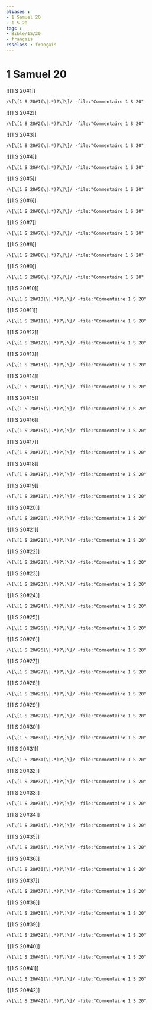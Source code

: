 ```yaml
---
aliases : 
- 1 Samuel 20
- 1 S 20
tags : 
- Bible/1S/20
- français
cssclass : français
---
```


# 1 Samuel 20

![[1 S 20#1]]

```query
/\[\[1 S 20#1(\|.*)?\]\]/ -file:"Commentaire 1 S 20"
```

![[1 S 20#2]]

```query
/\[\[1 S 20#2(\|.*)?\]\]/ -file:"Commentaire 1 S 20"
```

![[1 S 20#3]]

```query
/\[\[1 S 20#3(\|.*)?\]\]/ -file:"Commentaire 1 S 20"
```

![[1 S 20#4]]

```query
/\[\[1 S 20#4(\|.*)?\]\]/ -file:"Commentaire 1 S 20"
```

![[1 S 20#5]]

```query
/\[\[1 S 20#5(\|.*)?\]\]/ -file:"Commentaire 1 S 20"
```

![[1 S 20#6]]

```query
/\[\[1 S 20#6(\|.*)?\]\]/ -file:"Commentaire 1 S 20"
```

![[1 S 20#7]]

```query
/\[\[1 S 20#7(\|.*)?\]\]/ -file:"Commentaire 1 S 20"
```

![[1 S 20#8]]

```query
/\[\[1 S 20#8(\|.*)?\]\]/ -file:"Commentaire 1 S 20"
```

![[1 S 20#9]]

```query
/\[\[1 S 20#9(\|.*)?\]\]/ -file:"Commentaire 1 S 20"
```

![[1 S 20#10]]

```query
/\[\[1 S 20#10(\|.*)?\]\]/ -file:"Commentaire 1 S 20"
```

![[1 S 20#11]]

```query
/\[\[1 S 20#11(\|.*)?\]\]/ -file:"Commentaire 1 S 20"
```

![[1 S 20#12]]

```query
/\[\[1 S 20#12(\|.*)?\]\]/ -file:"Commentaire 1 S 20"
```

![[1 S 20#13]]

```query
/\[\[1 S 20#13(\|.*)?\]\]/ -file:"Commentaire 1 S 20"
```

![[1 S 20#14]]

```query
/\[\[1 S 20#14(\|.*)?\]\]/ -file:"Commentaire 1 S 20"
```

![[1 S 20#15]]

```query
/\[\[1 S 20#15(\|.*)?\]\]/ -file:"Commentaire 1 S 20"
```

![[1 S 20#16]]

```query
/\[\[1 S 20#16(\|.*)?\]\]/ -file:"Commentaire 1 S 20"
```

![[1 S 20#17]]

```query
/\[\[1 S 20#17(\|.*)?\]\]/ -file:"Commentaire 1 S 20"
```

![[1 S 20#18]]

```query
/\[\[1 S 20#18(\|.*)?\]\]/ -file:"Commentaire 1 S 20"
```

![[1 S 20#19]]

```query
/\[\[1 S 20#19(\|.*)?\]\]/ -file:"Commentaire 1 S 20"
```

![[1 S 20#20]]

```query
/\[\[1 S 20#20(\|.*)?\]\]/ -file:"Commentaire 1 S 20"
```

![[1 S 20#21]]

```query
/\[\[1 S 20#21(\|.*)?\]\]/ -file:"Commentaire 1 S 20"
```

![[1 S 20#22]]

```query
/\[\[1 S 20#22(\|.*)?\]\]/ -file:"Commentaire 1 S 20"
```

![[1 S 20#23]]

```query
/\[\[1 S 20#23(\|.*)?\]\]/ -file:"Commentaire 1 S 20"
```

![[1 S 20#24]]

```query
/\[\[1 S 20#24(\|.*)?\]\]/ -file:"Commentaire 1 S 20"
```

![[1 S 20#25]]

```query
/\[\[1 S 20#25(\|.*)?\]\]/ -file:"Commentaire 1 S 20"
```

![[1 S 20#26]]

```query
/\[\[1 S 20#26(\|.*)?\]\]/ -file:"Commentaire 1 S 20"
```

![[1 S 20#27]]

```query
/\[\[1 S 20#27(\|.*)?\]\]/ -file:"Commentaire 1 S 20"
```

![[1 S 20#28]]

```query
/\[\[1 S 20#28(\|.*)?\]\]/ -file:"Commentaire 1 S 20"
```

![[1 S 20#29]]

```query
/\[\[1 S 20#29(\|.*)?\]\]/ -file:"Commentaire 1 S 20"
```

![[1 S 20#30]]

```query
/\[\[1 S 20#30(\|.*)?\]\]/ -file:"Commentaire 1 S 20"
```

![[1 S 20#31]]

```query
/\[\[1 S 20#31(\|.*)?\]\]/ -file:"Commentaire 1 S 20"
```

![[1 S 20#32]]

```query
/\[\[1 S 20#32(\|.*)?\]\]/ -file:"Commentaire 1 S 20"
```

![[1 S 20#33]]

```query
/\[\[1 S 20#33(\|.*)?\]\]/ -file:"Commentaire 1 S 20"
```

![[1 S 20#34]]

```query
/\[\[1 S 20#34(\|.*)?\]\]/ -file:"Commentaire 1 S 20"
```

![[1 S 20#35]]

```query
/\[\[1 S 20#35(\|.*)?\]\]/ -file:"Commentaire 1 S 20"
```

![[1 S 20#36]]

```query
/\[\[1 S 20#36(\|.*)?\]\]/ -file:"Commentaire 1 S 20"
```

![[1 S 20#37]]

```query
/\[\[1 S 20#37(\|.*)?\]\]/ -file:"Commentaire 1 S 20"
```

![[1 S 20#38]]

```query
/\[\[1 S 20#38(\|.*)?\]\]/ -file:"Commentaire 1 S 20"
```

![[1 S 20#39]]

```query
/\[\[1 S 20#39(\|.*)?\]\]/ -file:"Commentaire 1 S 20"
```

![[1 S 20#40]]

```query
/\[\[1 S 20#40(\|.*)?\]\]/ -file:"Commentaire 1 S 20"
```

![[1 S 20#41]]

```query
/\[\[1 S 20#41(\|.*)?\]\]/ -file:"Commentaire 1 S 20"
```

![[1 S 20#42]]

```query
/\[\[1 S 20#42(\|.*)?\]\]/ -file:"Commentaire 1 S 20"
```

